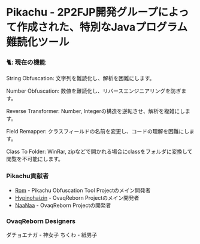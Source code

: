# Pikachu - 2P2FJP開発グループによって作成された、特別なJavaプログラム難読化ツール

### 🐈: **現在の機能**

String Obfuscation: 文字列を難読化し、解析を困難にします。

Number Obfuscation: 数値を難読化し、リバースエンジニアリングを防ぎます。

Reverse Transformer: Number, Integerの構造を逆転させ、解析を複雑にします。

Field Remapper: クラスフィールドの名前を変更し、コードの理解を困難にします。

Class To Folder: WinRar, zipなどで開かれる場合にclassをフォルダに変換して閲覧を不可能にします。

### Pikachu貢献者
- [Rom](https://github.com/Romdotpng) -  Pikachu Obfuscation Tool Projectのメイン開発者
- [Hypinohaizin](https://github.com/dada994a) - OvaqReborn Projectのメイン開発者
- [NaaNaa](https://github.com/naanaa146) - OvaqReborn Projectの開発者

### OvaqReborn Designers

ダチョエナガ - 神女子
ちくわ - 紙男子
